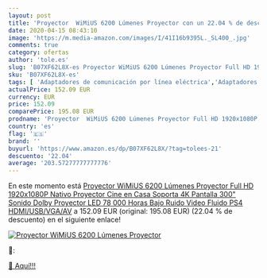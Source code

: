 ```yaml
---
layout: post
title: 'Proyector  WiMiUS 6200 Lúmenes Proyector con un 22.04 % de descuento'
date: 2020-04-15 08:43:10
image: 'https://m.media-amazon.com/images/I/41I16b9395L._SL400_.jpg'
comments: true
category: ofertas
author: 'tole.es'
slug: 'B07XF62L8X-es Proyector WiMiUS 6200 Lúmenes Proyector Full HD 1920x1080P...'
sku: 'B07XF62L8X-es'
tags: [ 'Adaptadores de comunicación por línea eléctrica','Adaptadores de red','Dispositivos de red','Informática','ps4', ]
actualPrice: 152.09 EUR
currency: EUR
price: 152.09
comparePrice: 195.08 EUR
prodname: 'Proyector  WiMiUS 6200 Lúmenes Proyector Full HD 1920x1080P Nativo Proyector Cine en Casa Soporta 4K Pantalla 300" Sonido Dolby Proyector LED 78 000 Horas Bajo Ruido Video Fluido PS4 HDMI/USB/VGA/AV'
country: 'es'
flag: '🇪🇸'
brand: ''
buyurl: 'https://www.amazon.es/dp/B07XF62L8X/?tag=tolees-21'
descuento: '22.04'
average: '203.57277777777776'
---
```


En este momento está [Proyector  WiMiUS 6200 Lúmenes Proyector Full HD 1920x1080P Nativo Proyector Cine en Casa Soporta 4K Pantalla 300" Sonido Dolby Proyector LED 78 000 Horas Bajo Ruido Video Fluido PS4 HDMI/USB/VGA/AV](https://www.amazon.es/dp/B07XF62L8X/?tag=tolees-21) a 152.09 EUR (original: 195.08 EUR) (22.04 %  de descuento) en el siguiente enlace!

[![Proyector  WiMiUS 6200 Lúmenes Proyector](https://m.media-amazon.com/images/I/41I16b9395L._SL400_.jpg)](https://www.amazon.es/dp/B07XF62L8X/?tag=tolees-21)

🔎:


[🛒 Aquí!!!](https://www.amazon.es/dp/B07XF62L8X/?tag=tolees-21)
